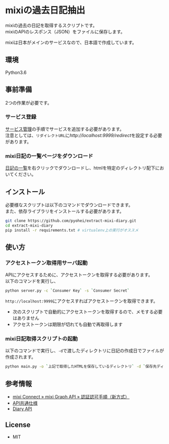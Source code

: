 # mixiの過去日記抽出

mixiの過去の日記を取得するスクリプトです。  
mixiのAPIのレスポンス（JSON）をファイルに保存します。  

mixiは日本がメインのサービスなので、日本語で作成しています。  

## 環境

Python3.6

## 事前準備

2つの作業が必要です。  

### サービス登録

[サービス管理](http://developer.mixi.co.jp/connect/mixi_graph_api/services/)の手順でサービスを追加する必要があります。  
注意としては、`リダイレクトURL`に*http://localhost:9999/redirect*を設定する必要があります。  

### mixi日記の一覧ページをダウンロード

[日記の一覧](http://mixi.jp/list_diary.pl?page=1)を右クリックでダウンロードし、htmlを特定のディレクトリ配下においてください。  

## インストール

必要様なスクリプトは以下のコマンドでダウンロードできます。  
また、依存ライブラリをインストールする必要があります。  

```bash
git clone https://github.com/pyohei/extract-mixi-diary.git
cd extract-mixi-diary
pip install -r requirements.txt # virtualenv上の実行がオススメ
```

## 使い方

### アクセストークン取得用サーバ起動

APIにアクセスするために、アクセストークンを取得する必要があります。  
以下のコマンドを実行し、  

```bash
python server.py -c `Consumer Key` -s `Consumer Secret`
```

`http://localhost:9999`にアクセスすればアクセストークンを取得できます。  

* 次のスクリプトで自動的にアクセストークンを取得するので、メモする必要はありません
* アクセストークンは期限が切れても自動で再取得します

### mixi日記取得スクリプトの起動

以下のコマンドで実行し、`-d`で渡したディレクトリに日記の作成日でファイルが作成されます。  

```bash
python main.py -o `上記で取得したHTMLを保存しているディレクトリ` -d `保存先ディレクトリ`
```

## 参考情報

* [mixi Connect » mixi Graph API » 認証認可手順（新方式）](http://developer.mixi.co.jp/connect/mixi_graph_api/api_auth/)
* [API共通仕様](http://developer.mixi.co.jp/connect/mixi_graph_api/mixi_io_spec_top/api_common_spec/)
* [Diary API](http://developer.mixi.co.jp/connect/mixi_graph_api/mixi_io_spec_top/diary-api/)

## License

* MIT

